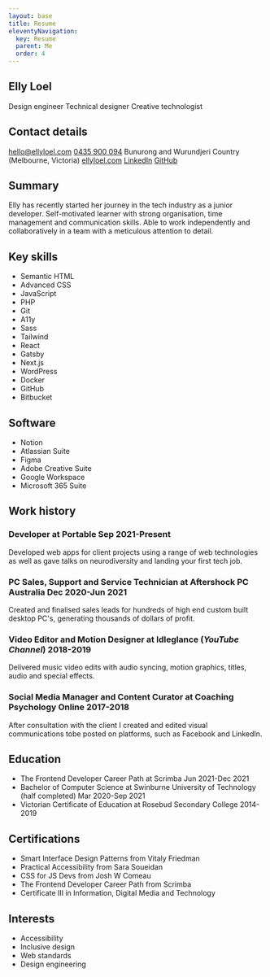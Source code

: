 ```yaml
---
layout: base
title: Resume
eleventyNavigation:
  key: Resume
  parent: Me
  order: 4
---
```


## Elly Loel

<span class="[ badge ]">Design engineer</span> <span class="[ badge ]">Technical designer</span> <span class="[ badge ]">Creative technologist</span>

## Contact details

<sl-icon class="[ inline-icon ]" library="fa" name="fas-envelope"></sl-icon> [hello@ellyloel.com](mailto:hello@ellyloel.com)
<sl-icon class="[ inline-icon ]" library="fa" name="fas-phone"></sl-icon> [0435 900 094](tel:+61435900094)
<sl-icon class="[ inline-icon ]" library="fa" name="fas-house"></sl-icon> Bunurong and Wurundjeri Country (Melbourne, Victoria)
<sl-icon class="[ inline-icon ]" library="fa" name="fas-desktop"></sl-icon> [ellyloel.com](https://www.ellyloel.com)
<sl-icon class="[ inline-icon ]" library="fa" name="fab-linkedin"></sl-icon> [LinkedIn](http://elly.to/linkedin)
<sl-icon class="[ inline-icon ]" library="fa" name="fab-github"></sl-icon> [GitHub](http://elly.to/github)

## Summary

Elly has recently started her journey in the tech industry as a junior developer. Self-motivated learner with strong organisation, time management and communication skills. Able to work independently and collaboratively in a team with a meticulous attention to detail.

## Key skills

<ul class="[ key-skills ][ flex flex-wrap gap-1 ]">
	<li><span class="[ badge ]">Semantic HTML</span></li>
	<li><span class="[ badge ]">Advanced CSS</span></li>
	<li><span class="[ badge ]">JavaScript</span></li>
	<li><span class="[ badge ]">PHP</span></li>
	<li><span class="[ badge ]">Git</span></li>
	<li><span class="[ badge ]">A11y</span></li>
	<li><span class="[ badge ]">Sass</span></li>
	<li><span class="[ badge ]">Tailwind</span></li>
	<li><span class="[ badge ]">React</span></li>
	<li><span class="[ badge ]">Gatsby</span></li>
	<li><span class="[ badge ]">Next.js</span></li>
	<li><span class="[ badge ]">WordPress</span></li>
	<li><span class="[ badge ]">Docker</span></li>
	<li><span class="[ badge ]">GitHub</span></li>
	<li><span class="[ badge ]">Bitbucket</span></li>
</ul>

## Software

<ul class="[ key-skills ][ flex flex-wrap gap-1 ]">
	<li><span class="[ badge ]">Notion</span></li>
	<li><span class="[ badge ]">Atlassian Suite</span></li>
	<li><span class="[ badge ]">Figma</span></li>
	<li><span class="[ badge ]">Adobe Creative Suite</span></li>
	<li><span class="[ badge ]">Google Workspace</span></li>
	<li><span class="[ badge ]">Microsoft 365 Suite</span></li>
</ul>

## Work history

### Developer at Portable <span class="[ badge ][ neutral pill ]">Sep 2021-Present</span>

Developed web apps for client projects using a range of web technologies as well as gave talks on neurodiversity and landing your first tech job.

### PC Sales, Support and Service Technician at Aftershock PC Australia <span class="[ badge ][ neutral pill ]">Dec 2020-Jun 2021</span>

Created and finalised sales leads for hundreds of high end custom built desktop PC's, generating thousands of dollars of profit.

### Video Editor and Motion Designer at Idleglance (_YouTube Channel_) <span class="[ badge ][ neutral pill ]">2018-2019</span>

Delivered music video edits with audio syncing, motion graphics, titles, audio and special effects.

### Social Media Manager and Content Curator at Coaching Psychology Online <span class="[ badge ][ neutral pill ]">2017-2018</span>

After consultation with the client I created and edited visual communications tobe posted on platforms, such as Facebook and LinkedIn.

## Education

- The Frontend Developer Career Path at Scrimba <span class="[ badge ][ neutral pill ]">Jun 2021-Dec 2021</span>
- Bachelor of Computer Science at Swinburne University of Technology (half completed) <span class="[ badge ][ neutral pill ]">Mar 2020-Sep 2021</span>
- Victorian Certificate of Education at Rosebud Secondary College <span class="[ badge ][ neutral pill ]">2014-2019</span>

## Certifications

- Smart Interface Design Patterns from Vitaly Friedman
- Practical Accessibility from Sara Soueidan
- CSS for JS Devs from Josh W Comeau
- The Frontend Developer Career Path from Scrimba
- Certificate III in Information, Digital Media and Technology

## Interests

- Accessibility
- Inclusive design
- Web standards
- Design engineering
